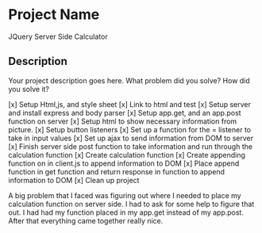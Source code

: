 # Project Name

JQuery Server Side Calculator

## Description

Your project description goes here. What problem did you solve? How did you solve it?


[x] Setup Html,js, and style sheet
[x] Link to html and test
[x] Setup server and install express and body parser 
[x] Setup app.get, and an app.post function on server
[x] Setup html to show necessary information from picture.
[x] Setup button listeners 
[x] Set up a function for the = listener to take in input values
[x] Set up ajax to send information from DOM to server
[x] Finish server side post function to take information and run through the calculation function
[x] Create calculation function
[x] Create appending function on in client.js to append information to DOM
[x] Place append function in get function and return response in function to append information to DOM
[x] Clean up project 

A big problem that I faced was figuring out where I needed to place my calculation function on server side.
I had to ask for some help to figure that out. I had had my function placed in my app.get instead of my app.post. After that everything came together really nice. 